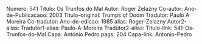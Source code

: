 Numero: 541
Titulo: Os Trunfos do Mal
Autor: Roger Zelazny
Co-autor: 
Ano-de-Publicacaoo: 2003
Titulo-original: Trumps of Doom
Tradutor: Paulo A Moreira
Co-tradutor: 
Ano-de-edicao: 1985
alias: Roger-Zelazny
Autor2-alias: 
Tradutor1-alias: Paulo-A-Moreira
Tradutor2-alias: 
Titulo-link: 541-Os-Trunfos-do-Mal
Capa: António Pedro
pags: 204
Capa-link: Antonio-Pedro